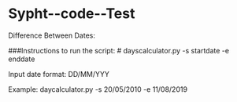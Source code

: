 # Sypht--code--Test

Difference Between Dates:

###Instructions to run the script:
                       # dayscalculator.py -s  startdate -e  enddate

Input date format: DD/MM/YYY

Example: daycalculator.py -s 20/05/2010 -e 11/08/2019

